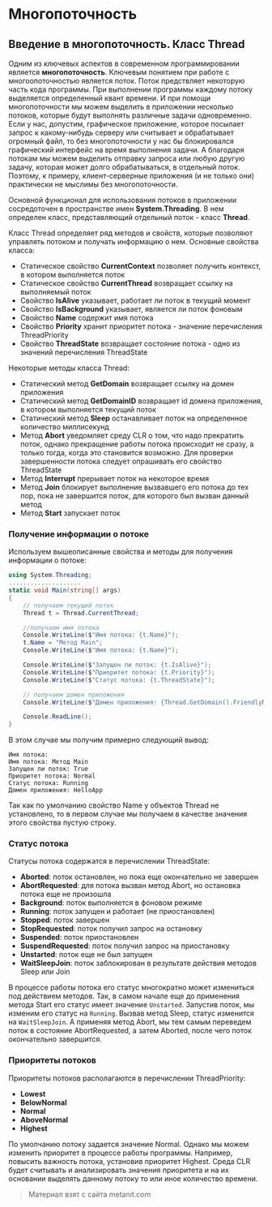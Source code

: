 # Многопоточность

## Введение в многопоточность. Класс Thread

Одним из ключевых аспектов в современном программировании является **многопоточность**. Ключевым понятием при работе с многоопоточностью является поток. Поток предствляет некоторую часть кода программы. При выполнении программы каждому потоку выделяется определенный квант времени. И при помощи многопоточности мы можем выделить в приложении несколько потоков, которые будут выполнять различные задачи одновременно. Если у нас, допустим, графическое приложение, которое посылает запрос к какому-нибудь серверу или считывает и обрабатывает огромный файл, то без многопоточности у нас бы блокировался графический интерфейс на время выполнения задачи. А благодаря потокам мы можем выделить отправку запроса или любую другую задачу, которая может долго обрабатываться, в отдельный поток. Поэтому, к примеру, клиент-серверные приложения (и не только они) практически не мыслимы без многопоточности.

Основной функционал для использования потоков в приложении сосредоточен в пространстве имен **System.Threading**. В нем определен класс, представляющий отдельный поток - класс **Thread**.

Класс Thread определяет ряд методов и свойств, которые позволяют управлять потоком и получать информацию о нем. Основные свойства класса:
- Статическое свойство **CurrentContext** позволяет получить контекст, в котором выполняется поток
- Статическое свойство **CurrentThread** возвращает ссылку на выполняемый поток
- Свойство **IsAlive** указывает, работает ли поток в текущий момент
- Свойство **IsBackground** указывает, является ли поток фоновым
- Свойство **Name** содержит имя потока
- Свойство **Priority** хранит приоритет потока - значение перечисления ThreadPriority
- Свойство **ThreadState** возвращает состояние потока - одно из значений перечисления ThreadState

Некоторые методы класса Thread:
- Статический метод **GetDomain** возвращает ссылку на домен приложения 
- Статический метод **GetDomainID** возвращает id домена приложения, в котором выполняется текущий поток 
- Статический метод **Sleep** останавливает поток на определенное количество миллисекунд
- Метод **Abort** уведомляет среду CLR о том, что надо прекратить поток, однако прекращение работы потока происходит не сразу, 
а только тогда, когда это становится возможно. Для проверки завершенности потока следует опрашивать его свойство ThreadState
- Метод **Interrupt** прерывает поток на некоторое время
- Метод **Join** блокирует выполнение вызвавшего его потока до тех пор, пока не завершится поток, для которого был вызван данный метод
- Метод **Start** запускает поток

### Получение информации о потоке

Используем вышеописанные свойства и методы для получения информации о потоке:

```cs
using System.Threading;
....................
static void Main(string[] args)
{
    // получаем текущий поток
    Thread t = Thread.CurrentThread;

    //получаем имя потока
    Console.WriteLine($"Имя потока: {t.Name}");
    t.Name = "Метод Main";
    Console.WriteLine($"Имя потока: {t.Name}");

    Console.WriteLine($"Запущен ли поток: {t.IsAlive}");
    Console.WriteLine($"Приоритет потока: {t.Priority}");
    Console.WriteLine($"Статус потока: {t.ThreadState}");

    // получаем домен приложения
    Console.WriteLine($"Домен приложения: {Thread.GetDomain().FriendlyName}");

    Console.ReadLine();
}
```

В этом случае мы получим примерно следующий вывод:

```
Имя потока:
Имя потока: Метод Main
Запущен ли поток: True
Приоритет потока: Normal
Статус потока: Running
Домен приложения: HelloApp
```

Так как по умолчанию свойство Name у объектов Thread не установлено, то в первом случае мы получаем в качестве значения этого свойства пустую строку.

### Статус потока

Статусы потока содержатся в перечислении ThreadState:
- **Aborted**: поток остановлен, но пока еще окончательно не завершен
- **AbortRequested**: для потока вызван метод Abort, но остановка потока еще не произошла
- **Background**: поток выполняется в фоновом режиме
- **Running**: поток запущен и работает (не приостановлен)
- **Stopped**: поток завершен
- **StopRequested**: поток получил запрос на остановку
- **Suspended**: поток приостановлен
- **SuspendRequested**: поток получил запрос на приостановку
- **Unstarted**: поток еще не был запущен
- **WaitSleepJoin**: поток заблокирован в результате действия методов Sleep или Join

В процессе работы потока его статус многократно может измениться под действием методов. Так, в самом начале еще до применения метода Start его статус имеет значение `Unstarted`. Запустив поток, мы изменим его статус на `Running`. Вызвав метод Sleep, статус изменится на `WaitSleepJoin`. А применяя метод Abort, мы тем самым переведем поток в состояние AbortRequested, а затем Aborted, после чего поток окончательно завершится.

### Приоритеты потоков

Приоритеты потоков располагаются в перечислении ThreadPriority:
- **Lowest**
- **BelowNormal**
- **Normal**
- **AboveNormal**
- **Highest**

По умолчанию потоку задается значение Normal. Однако мы можем изменить приоритет в процессе работы программы. Например, повысить важность потока, установив приоритет Highest. Среда CLR будет считывать и анализировать значения приоритета и на их основании выделять данному потоку то или иное количество времени.


> Материал взят с сайта metanit.com